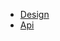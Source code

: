 - [Design](https://www.figma.com/file/dt4MVZmywQbj1Cu4c1G8xK/Codempire%3A-COVID-statistic?node-id=0%3A1)
- [Api](https://documenter.getpostman.com/view/10808728/SzS8rjbc)
